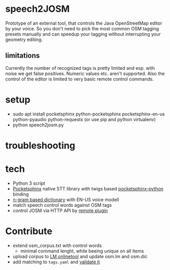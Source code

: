 # speech2JOSM

Prototype of an external tool, that controls the Java OpenStreetMap editor by your voice. So you don't need to pick the most common OSM tagging presets manually and can speedup your tagging without interrupting your geometry editing.

## limitations

Currently the number of recognized tags is pretty limited and esp. with noise we get false positives. Numeric values etc. aren't supported. Also the control of the editor is limited to very basic remote control commands.

# setup

* sudo apt install pocketsphinx python-pocketsphinx pocketsphinx-en-us python-pyaudio python-requests (or use pip and python virtualenv)
* python speech2josm.py

# troubleshooting

# tech

* Python 3 script
* [Pocketsphinx](https://github.com/cmusphinx/pocketsphinx) native STT library with twigs based [pocketsphinx-python](https://github.com/cmusphinx/pocketsphinx-python) binding
* [n-gram based dictionary](https://cmusphinx.github.io/wiki/tutoriallm/#building-a-simple-language-model-using-a-web-service) with EN-US voice modell
* match speech control words against OSM tags
* control JOSM via HTTP API by [remote plugin](https://wiki.openstreetmap.org/wiki/JOSM/RemoteControl)

# Contribute

* extend osm_corpus.txt with control words
    * minimal command lenght, while beeing unique on all items
* upload corpus to [LM onlinetool](http://www.speech.cs.cmu.edu/tools/lmtool-new.html) and update osm.lm and osm.dic
* add matching to `tags.yaml` and [validate it](https://codebeautify.org/yaml-validator)
